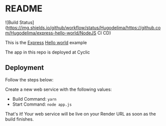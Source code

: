 # README

![Build Status](https://img.shields.io/github/workflow/status/Hugodelima/https://github.com/Hugodelima/express-hello-world/NodeJS CI CD)

This is the [Express](https://expressjs.com) [Hello world](https://expressjs.com/en/starter/hello-world.html) example

The app in this repo is deployed at Cyclic

## Deployment

Follow the steps below:

Create a new web service with the following values:
  * Build Command: `yarn`
  * Start Command: `node app.js`

That's it! Your web service will be live on your Render URL as soon as the build finishes.
